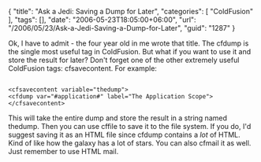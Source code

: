 {
	"title": "Ask a Jedi: Saving a Dump for Later",
	"categories": [
		"ColdFusion"
	],
	"tags": [],
	"date": "2006-05-23T18:05:00+06:00",
	"url": "/2006/05/23/Ask-a-Jedi-Saving-a-Dump-for-Later",
	"guid": "1287"
}

Ok, I have to admit - the four year old in me wrote that title. The cfdump is the single most useful tag in ColdFusion. But what if you want to use it and store the result for later? Don't forget one of the other extremely useful ColdFusion tags: cfsavecontent. For example:

<code>
&lt;cfsavecontent variable="thedump"&gt;
&lt;cfdump var="#application#" label="The Application Scope"&gt;
&lt;/cfsavecontent&gt;
</code>

This will take the entire dump and store the result in a string named thedump. Then you can use cffile to save it to the file system. If you do, I'd suggest saving it as an HTML file since cfdump contains a <i>lot</i> of HTML. Kind of like how the galaxy has a lot of stars. You can also cfmail it as well. Just remember to use HTML mail.